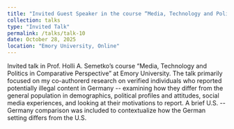 ```yaml
---
title: "Invited Guest Speaker in the course “Media, Technology and Politics in Comparative Perspective”"
collection: talks
type: "Invited Talk"
permalink: /talks/talk-10
date: October 28, 2025
location: "Emory University, Online"
---
```


Invited talk in Prof. Holli A. Semetko’s course “Media, Technology and Politics in Comparative Perspective” at Emory University.
The talk primarily focused on my co-authorerd research on verified individuals who reported potentially illegal content in Germany -- examining how they differ from the general population in demographics, political profiles and attitudes, social media experiences, and looking at their motivations to report. 
A brief U.S. -- Germany comparison was included to contextualize how the German setting differs from the U.S.
